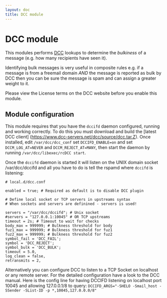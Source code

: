 ```yaml
---
layout: doc
title: DCC module
---
```

# DCC module

This modules performs [DCC](http://www.dcc-servers.net/dcc/) lookups to determine
the *bulkiness* of a message (e.g. how many recipients have seen it).

Identifying bulk messages is very useful in composite rules e.g. if a message is
from a freemail domain *AND* the message is reported as bulk by DCC then you can
be sure the message is spam and can assign a greater weight to it.

Please view the License terms on the DCC website before you enable this module.

## Module configuration

This module requires that you have the `dccifd` daemon configured, running and
working correctly.  To do this you must download and build the [latest DCC client]
(https://www.dcc-servers.net/dcc/source/dcc.tar.Z).  Once installed, edit
`/var/dcc/dcc_conf` set `DCCIFD_ENABLE=on` and set `DCCM_LOG_AT=NEVER` and
`DCCM_REJECT_AT=MANY`, then start the daemon by running `/var/dcc/libexec/rcDCC start`.

Once the `dccifd` daemon is started it will listen on the UNIX domain socket /var/dcc/dccifd
and all you have to do is tell the rspamd where `dccifd` is listening:

~~~ucl
# local.d/dcc.conf

enabled = true; # Required as default is to disable DCC plugin

# Define local socket or TCP servers in upstreams syntax
# When sockets and servers are definined - servers is used!

servers = "/var/dcc/dccifd"; # Unix socket
#servers = "127.0.0.1:10045" # OR TCP upstreams
timeout = 2s; # Timeout to wait for checks
body_max = 999999; # Bulkness threshold for body
fuz1_max = 999999; # Bulkness threshold for fuz1
fuz2_max = 999999; # Bulkness threshold for fuz2
symbol_fail = 'DCC_FAIL';
symbol = 'DCC_REJECT';
symbol_bulk = 'DCC_BULK';
timeout = 5.0,
log_clean = false,
retransmits = 2,
~~~

Alternatively you can configure DCC to listen to a TCP Socket on localhost or any remote server.
For the detailed configuration have a look to the DCC manual. Here is the config line for having DCCIFD
listening on localhost port 10045 and allowing 127.0.0.1/8 to query:
`DCCIFD_ARGS="-SHELO -Smail_host -SSender -SList-ID -p *,10045,127.0.0.0/8"`
